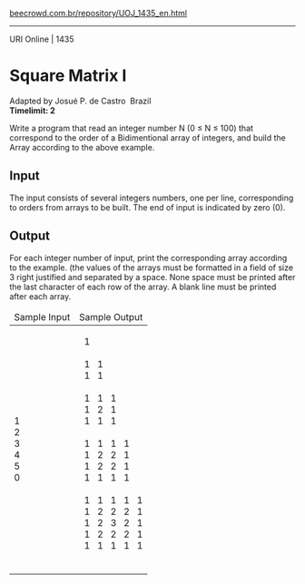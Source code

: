 <p><a href="https://www.beecrowd.com.br/repository/UOJ_1435_en.html">beecrowd.com.br/repository/UOJ_1435_en.html</a></p><hr>
<div>
<span>URI Online | 1435</span>
<h1>Square Matrix I</h1>
<div>Adapted by Josué P. de Castro <img src="https://resources.beecrowd.com.br/gallery/images/flags/br.gif" alt=""> Brazil</div>
  <strong>Timelimit: 2</strong>
</div>
<div>
<div>
  <p>Write a program that read an integer number N (0 ≤ N ≤ 100) that correspond to the order of a Bidimentional array of integers, and build the Array according to the above example.</p>
</div>
<h2>Input</h2>
<div>
  <p>The input consists of several integers numbers, one per&nbsp;line, corresponding to orders from arrays&nbsp;to be built. The end of input is indicated by zero (0).</p>
</div>
<h2>Output</h2>
<div>
  <p>For each integer number of input,&nbsp;print the corresponding array according to the example. (the values ​​of the arrays must be formatted in a field of size 3 right justified and separated by a space. None space must be printed after the last character of each row of the array. A blank line must be printed after each&nbsp;array.</p>
</div>
<div></div>
  <table>
    <thead>
      <tr>
        <td>Sample Input</td>
        <td>Sample Output</td>
      </tr>
    </thead>
    <tbody>
      <tr>
        <td>
          <p>1<br>
           2<br>
           3<br>
           4<br>
           5<br>
           0</p>
        </td>
        <td>
          <p>
           &nbsp;&nbsp;1<br>
           &nbsp;<br>
           &nbsp;&nbsp;1&nbsp;&nbsp; 1<br>
           &nbsp;&nbsp;1&nbsp;&nbsp; 1<br>
           &nbsp;<br>
           &nbsp;&nbsp;1&nbsp;&nbsp; 1&nbsp;&nbsp; 1<br>
           &nbsp;&nbsp;1&nbsp;&nbsp; 2&nbsp;&nbsp; 1<br>
           &nbsp;&nbsp;1&nbsp;&nbsp; 1&nbsp;&nbsp; 1<br>
           &nbsp;&nbsp;&nbsp;<br>
           &nbsp;&nbsp;1&nbsp;&nbsp; 1&nbsp;&nbsp; 1&nbsp;&nbsp; 1<br>
           &nbsp;&nbsp;1&nbsp;&nbsp; 2&nbsp;&nbsp; 2&nbsp;&nbsp; 1<br>
           &nbsp;&nbsp;1&nbsp;&nbsp; 2&nbsp;&nbsp; 2&nbsp;&nbsp; 1<br>
           &nbsp;&nbsp;1&nbsp;&nbsp; 1&nbsp;&nbsp; 1&nbsp;&nbsp; 1<br>
           &nbsp;<br>
           &nbsp;&nbsp;1&nbsp;&nbsp; 1&nbsp;&nbsp; 1&nbsp;&nbsp; 1&nbsp;&nbsp; 1<br>
           &nbsp;&nbsp;1&nbsp;&nbsp; 2&nbsp;&nbsp; 2&nbsp;&nbsp; 2&nbsp;&nbsp; 1<br>
           &nbsp;&nbsp;1&nbsp;&nbsp; 2&nbsp;&nbsp; 3&nbsp;&nbsp; 2&nbsp;&nbsp; 1<br>
           &nbsp;&nbsp;1&nbsp;&nbsp; 2&nbsp;&nbsp; 2&nbsp;&nbsp; 2&nbsp;&nbsp; 1<br>
           &nbsp;&nbsp;1&nbsp;&nbsp; 1&nbsp;&nbsp; 1&nbsp;&nbsp; 1&nbsp;&nbsp; 1<br>
           &nbsp;</p>
        </td>
      </tr>
    </tbody>
  </table>
</div>